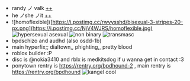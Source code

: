 - randy ノ valk [++](https://pronouns.cc/@subkit)
- he ノshe ノit [++](https://pronouns.cc/@subkit)
- ![homoflexible]([https://i.postimg.cc/rwvysshd/bisexual-3-stripes-20-px.png](https://i.postimg.cc/NjV4WJRS/homoflexible.jpg) ![hypersexual asexual](https://i.postimg.cc/1tjXDznw/hypersexual-asexual-20px-4-stripes.png) ![non binary](https://i.postimg.cc/1533YLnz/non-binary-4-stripes-20-px.png) ![transmasc](https://i.postimg.cc/hG2Vg52w/transmasculine-7-stripes-20-px.png)
- bpdschizo and audhd (also osdd-1b)
- main hyperfix;; dialtown,, phighting,, pretty blood
- roblox builder :P
- disc is @nokia3410 and rblx is medkitsdog if u wanna get in contact :3
- ponytown rentry is https://rentry.org/bpdhound-2 , main rentry is https://rentry.org/bpdhound
   ![kangel cool](https://static.myfigurecollection.net/upload/pictures/2023/03/04/3490579.gif?width=190&height=190)
